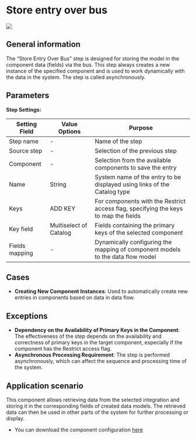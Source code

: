# Store entry over bus

![](../../assets/images/app-development/store-entry-over-bus.png)

## General information

The “Store Entry Over Bus” step is designed for storing the model in the component data (fields) via the bus. This step always creates a new instance of the specified component and is used to work dynamically with the data in the system. The step is called asynchronously.

## Parameters

**Step Settings:**

| Setting Field  | Value Options          | Purpose                                                                             |
| -------------- | ---------------------- | ----------------------------------------------------------------------------------- |
| Step name      | -                      | Name of the step                                                                    |
| Source step    | -                      | Selection of the previous step                                                      |
| Component      | -                      | Selection from the available components to save the entry                           |
| Name           | String                 | System name of the entry to be displayed using links of the Catalog type            |
| Keys           | ADD KEY                | For components with the Restrict access flag, specifying the keys to map the fields |
| Key field      | Multiselect of Catalog | Fields containing the primary keys of the selected component                        |
| Fields mapping | -                      | Dynamically configuring the mapping of component models to the data flow model      |

## Cases

- **Creating New Component Instances**: Used to automatically create new entries in components based on data in data flow.

## Exceptions

- **Dependency on the Availability of Primary Keys in the Component**: The effectiveness of the step depends on the availability and correctness of primary keys in the target component, especially if the component has the Restrict access flag.
- **Asynchronous Processing Requirement**: The step is performed asynchronously, which can affect the sequence and processing time of the system.

## Application scenario

This component allows retrieving data from the selected integration and storing it in the corresponding fields of created data models. The retrieved data can then be used in other parts of the system for further processing or display.

- You can download the component configuration [here](https://drive.google.com/file/d/1jFuXBG8v-YuICBozvoCPAm0FfBQhApvG/view?usp=sharing)
